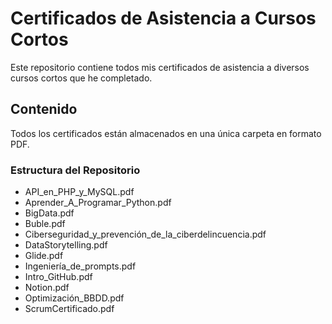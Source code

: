 # Certificados de Asistencia a Cursos Cortos

Este repositorio contiene todos mis certificados de asistencia a diversos cursos cortos que he completado.

## Contenido

Todos los certificados están almacenados en una única carpeta en formato PDF.

### Estructura del Repositorio

- API_en_PHP_y_MySQL.pdf
- Aprender_A_Programar_Python.pdf
- BigData.pdf
- Buble.pdf
- Ciberseguridad_y_prevención_de_la_ciberdelincuencia.pdf
- DataStorytelling.pdf
- Glide.pdf
- Ingeniería_de_prompts.pdf
- Intro_GitHub.pdf
- Notion.pdf
- Optimización_BBDD.pdf
- ScrumCertificado.pdf
